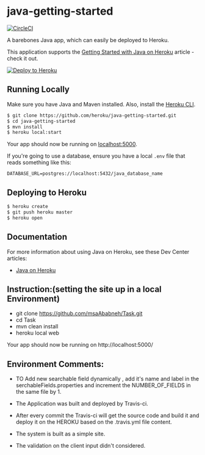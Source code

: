 # java-getting-started

[![CircleCI](https://circleci.com/gh/heroku/java-getting-started.svg?style=svg)](https://circleci.com/gh/heroku/java-getting-started)

A barebones Java app, which can easily be deployed to Heroku.

This application supports the [Getting Started with Java on Heroku](https://devcenter.heroku.com/articles/getting-started-with-java) article - check it out.

[![Deploy to Heroku](https://www.herokucdn.com/deploy/button.png)](https://heroku.com/deploy)

## Running Locally

Make sure you have Java and Maven installed.  Also, install the [Heroku CLI](https://cli.heroku.com/).

```sh
$ git clone https://github.com/heroku/java-getting-started.git
$ cd java-getting-started
$ mvn install
$ heroku local:start
```

Your app should now be running on [localhost:5000](http://localhost:5000/).

If you're going to use a database, ensure you have a local `.env` file that reads something like this:

```
DATABASE_URL=postgres://localhost:5432/java_database_name
```

## Deploying to Heroku

```sh
$ heroku create
$ git push heroku master
$ heroku open
```

## Documentation

For more information about using Java on Heroku, see these Dev Center articles:

- [Java on Heroku](https://devcenter.heroku.com/categories/java)

## Instruction:(setting the site up in a local Environment)
- git clone https://github.com/msaAbabneh/Task.git
- cd Task
- mvn clean install
- heroku local web

Your app should now be running on http://localhost:5000/


## Environment Comments: 

- TO Add new searchable field dynamically ,  add it's name and label in the    	serchableFields.properties and increment the NUMBER_OF_FIELDS in the same 	file by 1.

- The Application was built and deployed by Travis-ci.

- After every commit the Travis-ci will get the source code and build 
  it and deploy it on the HEROKU based on the .travis.yml file content.


- The system is built as a simple site.

- The validation on the client input didn't considered.


 